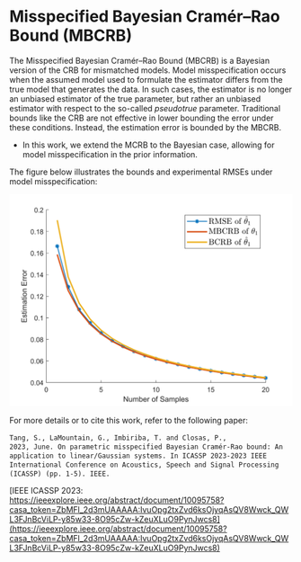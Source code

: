 # Misspecified Bayesian Cramér–Rao Bound (MBCRB)

The Misspecified Bayesian Cramér–Rao Bound (MBCRB) is a Bayesian version of the CRB for mismatched models. Model misspecification occurs when the assumed model used to formulate the estimator differs from the true model that generates the data. In such cases, the estimator is no longer an unbiased estimator of the true parameter, but rather an unbiased estimator with respect to the so-called *pseudotrue* parameter. Traditional bounds like the CRB are not effective in lower bounding the error under these conditions. Instead, the estimation error is bounded by the MBCRB.  

- In this work, we extend the MCRB to the Bayesian case, allowing for model misspecification in the prior information.  

The figure below illustrates the bounds and experimental RMSEs under model misspecification:  
  
<img src="figs/RMSEvsMBCRBvsBCRB_N.png" alt="RMSE vs Bounds" width="600"/>  

For more details or to cite this work, refer to the following paper:  
```
Tang, S., LaMountain, G., Imbiriba, T. and Closas, P.,
2023, June. On parametric misspecified Bayesian Cramér-Rao bound: An application to linear/Gaussian systems. In ICASSP 2023-2023 IEEE International Conference on Acoustics, Speech and Signal Processing (ICASSP) (pp. 1-5). IEEE.  
```  
[IEEE ICASSP 2023: https://ieeexplore.ieee.org/abstract/document/10095758?casa_token=ZbMFl_2d3mUAAAAA:IvuOpg2txZvd6ksOjyqAsQV8Wwck_QWL3FJnBcViLP-y85w33-8O95cZw-kZeuXLuO9PynJwcs8](https://ieeexplore.ieee.org/abstract/document/10095758?casa_token=ZbMFl_2d3mUAAAAA:IvuOpg2txZvd6ksOjyqAsQV8Wwck_QWL3FJnBcViLP-y85w33-8O95cZw-kZeuXLuO9PynJwcs8)
 
